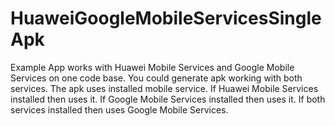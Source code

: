 # HuaweiGoogleMobileServicesSingleApk
Example App works with Huawei Mobile Services and Google Mobile Services on  one code base. You could generate apk working with both services. The apk uses installed mobile service. If Huawei Mobile Services installed then uses it. If Google Mobile Services installed then uses it. If both services installed then uses Google Mobile Services.
